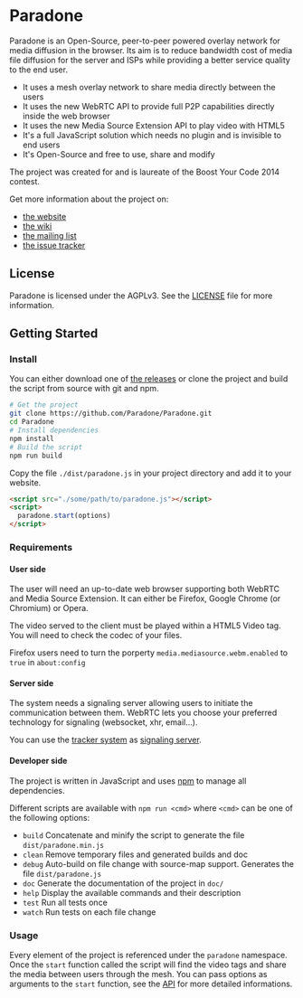 # Paradone #

Paradone is an Open-Source, peer-to-peer powered overlay network for media
diffusion in the browser. Its aim is to reduce bandwidth cost of media file
diffusion for the server and ISPs while providing a better service quality to
the end user.

- It uses a mesh overlay network to share media directly between the users
- It uses the new WebRTC API to provide full P2P capabilities directly inside
  the web browser
- It uses the new Media Source Extension API to play video with HTML5
- It's a full JavaScript solution which needs no plugin and is invisible to end
  users
- It's Open-Source and free to use, share and modify

The project was created for and is laureate of the Boost Your Code 2014 contest.

Get more information about the project on:
- [the website](https://paradone.github.io/)
- [the wiki](https://github.com/Paradone/Paradone/wiki/)
- [the mailing list](https://sympa.inria.fr/sympa/info/paradone)
- [the issue tracker](https://github.com/Paradone/Paradone/issues)

## License ##

Paradone is licensed under the AGPLv3. See the [LICENSE](LICENSE) file for more
information.

## Getting Started ##

### Install ###

You can either download one of
[the releases](https://github.com/Paradone/Paradone/releases) or clone the
project and build the script from source with git and npm.

```bash
# Get the project
git clone https://github.com/Paradone/Paradone.git
cd Paradone
# Install dependencies
npm install
# Build the script
npm run build
```

Copy the file `./dist/paradone.js` in your project directory and add it to your
website.

```html
<script src="./some/path/to/paradone.js"></script>
<script>
  paradone.start(options)
</script>
```

### Requirements ###

#### User side ####

The user will need an up-to-date web browser supporting both WebRTC and Media
Source Extension. It can either be Firefox, Google Chrome (or Chromium) or
Opera.

The video served to the client must be played within a HTML5 Video tag. You will
need to check the codec of your files.

Firefox users need to turn the porperty `media.mediasource.webm.enabled` to
`true` in `about:config`

#### Server side ####

The system needs a signaling server allowing users to initiate the communication
between them. WebRTC lets you choose your preferred technology for signaling
(websocket, xhr, email...).

You can use the [tracker system](https://github.com/paradone/tracker) as [signaling
server](https://github.com/Paradone/Paradone/wiki/Signal).

#### Developer side ####

The project is written in JavaScript and uses [npm](https://npmjs.com) to manage
all dependencies.

Different scripts are available with `npm run <cmd>` where `<cmd>` can be one of
the following options:
- `build` Concatenate and minify the script to generate the file
  `dist/paradone.min.js`
- `clean` Remove temporary files and generated builds and doc
- `debug` Auto-build on file change with source-map support. Generates the file
  `dist/paradone.js`
- `doc`   Generate the documentation of the project in `doc/`
- `help`  Display the available commands and their description
- `test`  Run all tests once
- `watch` Run tests on each file change

### Usage ###

Every element of the project is referenced under the `paradone` namespace. Once
the `start` function called the script will find the video tags and share the
media between users through the mesh. You can pass options as arguments to the
`start` function, see the [API](https://github.com/Paradone/Paradone/wiki/API)
for more detailed informations.
